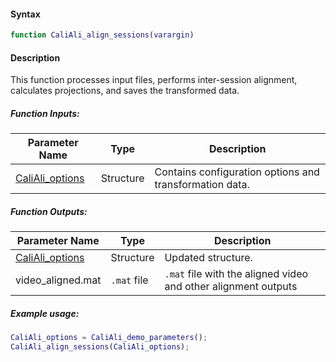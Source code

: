 #### Syntax
```matlab
function CaliAli_align_sessions(varargin)
```
#### Description
This function processes input files, performs inter-session alignment, calculates projections, and saves the transformed data.

##### Function Inputs:
| Parameter Name | Type         | Description                                      |
|----------------|--------------|--------------------------------------------------|
| [CaliAli_options](../../Functions_doc/CaliAli_parameters) | Structure    | Contains configuration options and transformation data.|

##### Function Outputs:
| Parameter Name | Type         | Description                                      |
|----------------|--------------|--------------------------------------------------|
| [CaliAli_options](../../Functions_doc/CaliAli_parameters) | Structure    | Updated structure.
| video_aligned.mat | `.mat` file    | `.mat` file with the aligned video and other alignment outputs |

##### Example usage:
```matlab
CaliAli_options = CaliAli_demo_parameters();
CaliAli_align_sessions(CaliAli_options);
```



